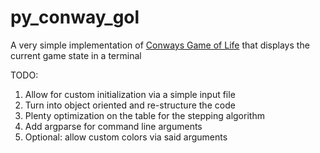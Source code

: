 # py_conway_gol
A very simple implementation of [Conways Game of Life](https://www.wikiwand.com/en/Conway%27s_Game_of_Life) that displays the current game state in a terminal

TODO:
1) Allow for custom initialization via a simple input file 
2) Turn into object oriented and re-structure the code
3) Plenty optimization on the table for the stepping algorithm
4) Add argparse for command line arguments 
5) Optional: allow custom colors via said arguments
